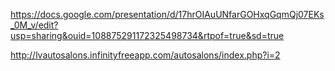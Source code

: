 https://docs.google.com/presentation/d/17hrOIAuUNfarGOHxqGqmQj07EKs_0M_v/edit?usp=sharing&ouid=108875291172325498734&rtpof=true&sd=true

http://lvautosalons.infinityfreeapp.com/autosalons/index.php?i=2